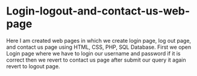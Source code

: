 # Login-logout-and-contact-us-web-page
Here I am created web pages in which we create login page, log out page, and contact us page using HTML, CSS, PHP, SQL Database. First we open Login page where we have to login our username and password if it is correct then we revert to contact us page after submit our query it again revert to logout page.
